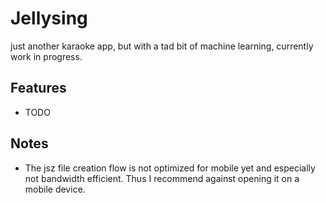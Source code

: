 # Jellysing
just another karaoke app, but with a tad bit of machine learning, currently work in progress.

## Features
* TODO

## Notes
* The jsz file creation flow is not optimized for mobile yet and especially not bandwidth efficient. Thus I recommend against opening it on a mobile device.